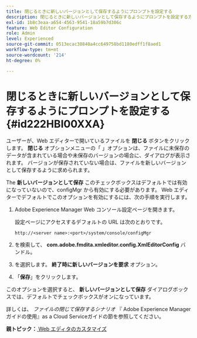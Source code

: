 ```yaml
---
title: 閉じるときに新しいバージョンとして保存するようにプロンプトを設定する
description: 閉じるときに新しいバージョンとして保存するようにプロンプトを設定する方法を説明します
exl-id: 1b8c3eaa-a654-4563-9541-18a59b7d306c
feature: Web Editor Configuration
role: Admin
level: Experienced
source-git-commit: 0513ecac38840a4cc649758bd1180edff1f8aed1
workflow-type: tm+mt
source-wordcount: '214'
ht-degree: 0%

---
```


# 閉じるときに新しいバージョンとして保存するようにプロンプトを設定する {#id222HBI00XXA}

ユーザーが、Web エディターで開いているファイルを **閉じる** ボタンをクリックします。 **閉じる** オプションメニューの「 」オプションは、ファイルに未保存のデータが含まれている場合や未保存のバージョンの場合に、ダイアログが表示されます。 バージョンが保存されていない場合は、ファイルを新しいバージョンとして保存するように求められます。

The **新しいバージョンとして保存** このチェックボックスはデフォルトでは有効になっていないので、configMgr から有効にする必要があります。 Web エディターでデフォルトでこのオプションを有効にするには、次の手順を実行します。

1. Adobe Experience Manager Web コンソール設定ページを開きます。

   設定ページにアクセスするデフォルトの URL は次のとおりです。

   ```http
   http://<server name>:<port>/system/console/configMgr
   ```

1. を検索して、 **com.adobe.fmdita.xmleditor.config.XmlEditorConfig** バンドル。

1. を選択します。 **終了時に新しいバージョンを要求** オプション。

1. 「**保存**」をクリックします。


このオプションを選択すると、 **新しいバージョンとして保存** ダイアログボックスでは、デフォルトでチェックボックスがオンになっています。

詳しくは、 *ファイルの閉じて保存するシナリオ* 『 Adobe Experience Managerガイドの使用』as a Cloud Serviceガイドの節を参照してください。

**親トピック：**[ Web エディタのカスタマイズ](conf-web-editor.md)
